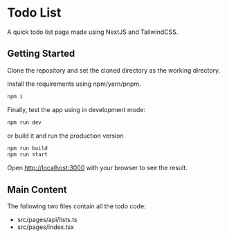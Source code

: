 # Todo List
A quick todo list page made using NextJS and TailwindCSS.

## Getting Started
Clone the repository and set the cloned directory as the working directory.

Install the requirements using npm/yarn/pnpm.
```bash
npm i
```

Finally, test the app using in development mode:
```bash
npm run dev
```
or build it and run the production version
```bash
npm run build
npm run start
```
  
  Open [http://localhost:3000](http://localhost:3000) with your browser to see the result.

## Main Content
The following two files contain all the todo code:
- src/pages/api/lists.ts
- src/pages/index.tsx
